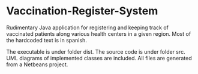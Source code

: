 # Vaccination-Register-System
Rudimentary Java application for registering and keeping track of vaccinated patients along various health centers in a given region. Most of the hardcoded text is in spanish.

The executable is under folder dist. The source code is under folder src. UML diagrams of implemented classes are included. All files are generated from a Netbeans project.
